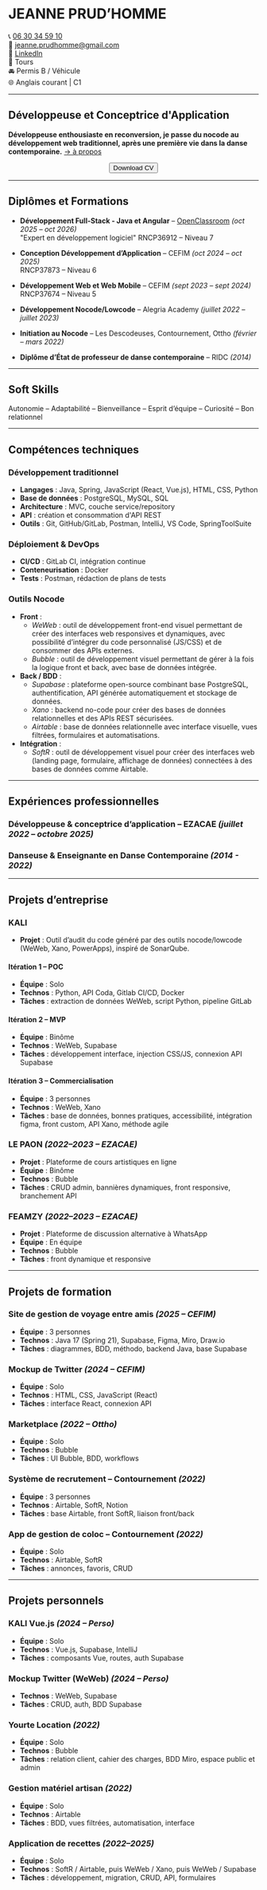 # JEANNE PRUD’HOMME  
  
📞 [06 30 34 59 10](tel:+33630345910)  
📧 [jeanne.prudhomme@gmail.com](mailto:jeanne.prudhomme@gmail.com)  
🔗 [LinkedIn](https://www.linkedin.com/in/jeanne-prudhomme/)  
📍 Tours  
🚘 Permis B / Véhicule  
🌐 Anglais courant | C1  

---

## Développeuse et Conceptrice d'Application
**Développeuse enthousiaste en reconversion, je passe du nocode au développement web traditionnel, après une première vie dans la danse contemporaine.** [→ à propos](aboutme.md)

<p align="center">
  <a href="CV_Jeanne_PRUDHOMME.pdf" download>
    <button>Download CV</button>
  </a>
</p>

---

## Diplômes et Formations

- **Développement Full-Stack - Java et Angular** – [OpenClassroom](https://openclassrooms.com/fr/paths/533-developpeur-full-stack-java-et-angular) *(oct 2025 – oct 2026)*  
  "Expert en développement logiciel" RNCP36912 – Niveau 7

- **Conception Développement d’Application** – CEFIM *(oct 2024 – oct 2025)*  
  RNCP37873 – Niveau 6

- **Développement Web et Web Mobile** – CEFIM *(sept 2023 – sept 2024)*  
  RNCP37674 – Niveau 5

- **Développement Nocode/Lowcode** – Alegria Academy *(juillet 2022 – juillet 2023)*

- **Initiation au Nocode** – Les Descodeuses, Contournement, Ottho *(février – mars 2022)*

- **Diplôme d’État de professeur de danse contemporaine** – RIDC *(2014)*

---

## Soft Skills

Autonomie – Adaptabilité – Bienveillance – Esprit d’équipe – Curiosité – Bon relationnel

---

## Compétences techniques

### Développement traditionnel
- **Langages** : Java, Spring, JavaScript (React, Vue.js), HTML, CSS, Python  
- **Base de données** : PostgreSQL, MySQL, SQL  
- **Architecture** : MVC, couche service/repository  
- **API** : création et consommation d'API REST  
- **Outils** : Git, GitHub/GitLab, Postman, IntelliJ, VS Code, SpringToolSuite  

### Déploiement & DevOps
- **CI/CD** : GitLab CI, intégration continue  
- **Conteneurisation** : Docker  
- **Tests** : Postman, rédaction de plans de tests  

### Outils Nocode
- **Front** :  
  - *WeWeb* : outil de développement front-end visuel permettant de créer des interfaces web responsives et dynamiques, avec possibilité d’intégrer du code personnalisé (JS/CSS) et de consommer des APIs externes.  
  - *Bubble* : outil de développement visuel permettant de gérer à la fois la logique front et back, avec base de données intégrée.  
- **Back / BDD** :  
  - *Supabase* : plateforme open-source combinant base PostgreSQL, authentification, API générée automatiquement et stockage de données.  
  - *Xano* : backend no-code pour créer des bases de données relationnelles et des APIs REST sécurisées.  
  - *Airtable* : base de données relationnelle avec interface visuelle, vues filtrées, formulaires et automatisations.  
- **Intégration** :  
  - *SoftR* : outil de développement visuel pour créer des interfaces web (landing page, formulaire, affichage de données) connectées à des bases de données comme Airtable.

---

## Expériences professionnelles

### Développeuse & conceptrice d’application – **EZACAE** *(juillet 2022 – octobre 2025)*  

### Danseuse & Enseignante en Danse Contemporaine *(2014 - 2022)*

---

## Projets d’entreprise

### KALI
- **Projet** : Outil d’audit du code généré par des outils nocode/lowcode (WeWeb, Xano, PowerApps), inspiré de SonarQube.

#### Itération 1 – POC
- **Équipe** : Solo
- **Technos** : Python, API Coda, Gitlab CI/CD, Docker
- **Tâches** : extraction de données WeWeb, script Python, pipeline GitLab

#### Itération 2 – MVP
- **Équipe** : Binôme
- **Technos** : WeWeb, Supabase
- **Tâches** : développement interface, injection CSS/JS, connexion API Supabase

#### Itération 3 – Commercialisation
- **Équipe** : 3 personnes
- **Technos** : WeWeb, Xano
- **Tâches** : base de données, bonnes pratiques, accessibilité, intégration figma, front custom, API Xano, méthode agile

### LE PAON *(2022–2023 – EZACAE)*
- **Projet** : Plateforme de cours artistiques en ligne
- **Équipe** : Binôme
- **Technos** : Bubble
- **Tâches** : CRUD admin, bannières dynamiques, front responsive, branchement API

### FEAMZY *(2022–2023 – EZACAE)*
- **Projet** : Plateforme de discussion alternative à WhatsApp
- **Équipe** : En équipe
- **Technos** : Bubble
- **Tâches** : front dynamique et responsive

---

## Projets de formation

### Site de gestion de voyage entre amis *(2025 – CEFIM)*
- **Équipe** : 3 personnes
- **Technos** : Java 17 (Spring 21), Supabase, Figma, Miro, Draw.io
- **Tâches** : diagrammes, BDD, méthodo, backend Java, base Supabase

### Mockup de Twitter *(2024 – CEFIM)*
- **Équipe** : Solo
- **Technos** : HTML, CSS, JavaScript (React)
- **Tâches** : interface React, connexion API

### Marketplace *(2022 – Ottho)*
- **Équipe** : Solo
- **Technos** : Bubble
- **Tâches** : UI Bubble, BDD, workflows

### Système de recrutement – Contournement *(2022)*
- **Équipe** : 3 personnes
- **Technos** : Airtable, SoftR, Notion
- **Tâches** : base Airtable, front SoftR, liaison front/back

### App de gestion de coloc – Contournement *(2022)*
- **Équipe** : Solo
- **Technos** : Airtable, SoftR
- **Tâches** : annonces, favoris, CRUD

---

## Projets personnels

### KALI Vue.js *(2024 – Perso)*
- **Équipe** : Solo
- **Technos** : Vue.js, Supabase, IntelliJ
- **Tâches** : composants Vue, routes, auth Supabase

### Mockup Twitter (WeWeb) *(2024 – Perso)*
- **Technos** : WeWeb, Supabase
- **Tâches** : CRUD, auth, BDD Supabase

### Yourte Location *(2022)*
- **Équipe** : Solo
- **Technos** : Bubble
- **Tâches** : relation client, cahier des charges, BDD Miro, espace public et admin

### Gestion matériel artisan *(2022)*
- **Équipe** : Solo
- **Technos** : Airtable
- **Tâches** : BDD, vues filtrées, automatisation, interface

### Application de recettes *(2022–2025)*
- **Équipe** : Solo
- **Technos** : SoftR / Airtable, puis WeWeb / Xano, puis WeWeb / Supabase
- **Tâches** : développement, migration, CRUD, API, formulaires
